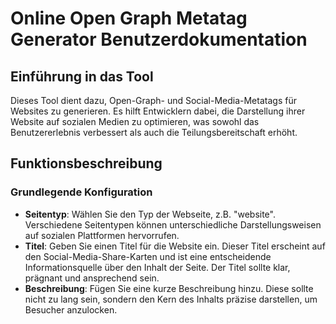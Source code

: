 # Online Open Graph Metatag Generator Benutzerdokumentation

## Einführung in das Tool

Dieses Tool dient dazu, Open-Graph- und Social-Media-Metatags für Websites zu generieren. Es hilft Entwicklern dabei, die Darstellung ihrer Website auf sozialen Medien zu optimieren, was sowohl das Benutzererlebnis verbessert als auch die Teilungsbereitschaft erhöht.

## Funktionsbeschreibung

### Grundlegende Konfiguration

- **Seitentyp**: Wählen Sie den Typ der Webseite, z.B. "website". Verschiedene Seitentypen können unterschiedliche Darstellungsweisen auf sozialen Plattformen hervorrufen.
- **Titel**: Geben Sie einen Titel für die Website ein. Dieser Titel erscheint auf den Social-Media-Share-Karten und ist eine entscheidende Informationsquelle über den Inhalt der Seite. Der Titel sollte klar, prägnant und ansprechend sein.
- **Beschreibung**: Fügen Sie eine kurze Beschreibung hinzu. Diese sollte nicht zu lang sein, sondern den Kern des Inhalts präzise darstellen, um Besucher anzulocken.